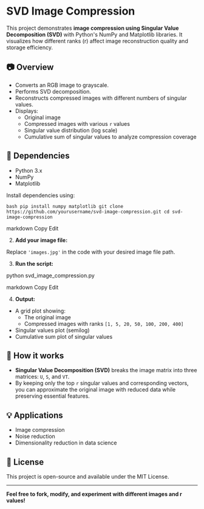 # SVD Image Compression

This project demonstrates **image compression using Singular Value Decomposition (SVD)** with Python's NumPy and Matplotlib libraries. It visualizes how different ranks (r) affect image reconstruction quality and storage efficiency.

## 📷 Overview

- Converts an RGB image to grayscale.
- Performs SVD decomposition.
- Reconstructs compressed images with different numbers of singular values.
- Displays:
  - Original image
  - Compressed images with various `r` values
  - Singular value distribution (log scale)
  - Cumulative sum of singular values to analyze compression coverage

## 📝 Dependencies

- Python 3.x
- NumPy
- Matplotlib

Install dependencies using:

```bash pip install numpy matplotlib git clone https://github.com/yourusername/svd-image-compression.git cd svd-image-compression ```

markdown
Copy
Edit

2. **Add your image file:**

Replace `'images.jpg'` in the code with your desired image file path.

3. **Run the script:**

python svd_image_compression.py

markdown
Copy
Edit

4. **Output:**

- A grid plot showing:
  - The original image
  - Compressed images with ranks `[1, 5, 20, 50, 100, 200, 400]`
- Singular values plot (semilog)
- Cumulative sum plot of singular values

## 🤔 How it works

- **Singular Value Decomposition (SVD)** breaks the image matrix into three matrices: `U`, `S`, and `VT`.
- By keeping only the top `r` singular values and corresponding vectors, you can approximate the original image with reduced data while preserving essential features.

## 💡 Applications

- Image compression
- Noise reduction
- Dimensionality reduction in data science

## 📝 License

This project is open-source and available under the MIT License.

---

**Feel free to fork, modify, and experiment with different images and r values!**

